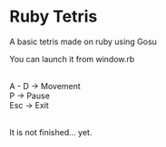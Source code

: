 <body>
<h1>Ruby Tetris </h1>

A basic tetris made on ruby using Gosu

You can launch it from window.rb
<br>
<br>

A - D -> Movement
<br>
P -> Pause
<br>
Esc -> Exit
<br>
<br>

It is not finished... yet.
</body>
